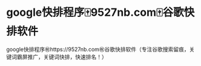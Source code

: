 # google快排程序🀄️9527nb.com🀄️谷歌快排软件

google快排程序㊗️https://9527nb.com㊗️谷歌快排软件（专注谷歌搜索留痕，关键词霸屏推广，关键词快排，快速排名！）